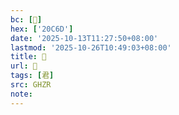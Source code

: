 ```yaml
---
bc: [𠱭]
hex: ['20C6D']
date: '2025-10-13T11:27:50+08:00'
lastmod: '2025-10-26T10:49:03+08:00'
title: 󰚆
url: 󰚆
tags: [君]
src: GHZR
note:
---
```

